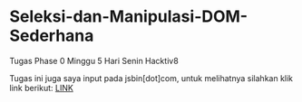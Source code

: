 # Seleksi-dan-Manipulasi-DOM-Sederhana
Tugas Phase 0 Minggu 5 Hari Senin Hacktiv8

Tugas ini juga saya input pada jsbin[dot]com, untuk melihatnya silahkan klik link berikut: <a href="http://jsbin.com/jomofu/3">LINK</a>
